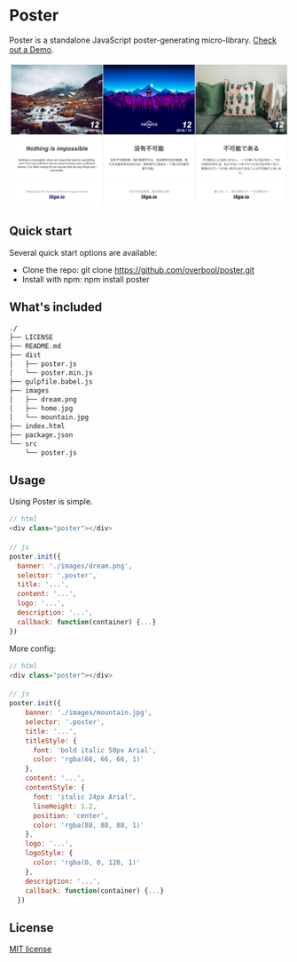 # Poster

Poster is a standalone JavaScript poster-generating micro-library. [Check out a Demo](https://overbool.github.io/poster/).

![screenshot](./images/screenshot.png)

## Quick start

Several quick start options are available:

* Clone the repo: git clone https://github.com/overbool/poster.git
* Install with npm: npm install poster

## What's included

```
./
├── LICENSE
├── README.md
├── dist
│   ├── poster.js
│   └── poster.min.js
├── gulpfile.babel.js
├── images
│   ├── dream.png
│   ├── home.jpg
│   └── mountain.jpg
├── index.html
├── package.json
└── src
    └── poster.js
```

## Usage

Using Poster is simple.

```js
// html
<div class="poster"></div>

// js
poster.init({
  banner: './images/dream.png',
  selector: '.poster',
  title: '...',
  content: '...',
  logo: '...',
  description: '...',
  callback: function(container) {...}
})
```

More config:

```js
// html
<div class="poster"></div>

// js
poster.init({
    banner: './images/mountain.jpg',
    selector: '.poster',
    title: '...',
    titleStyle: {
      font: 'bold italic 50px Arial',
      color: 'rgba(66, 66, 66, 1)'
    },
    content: '...',
    contentStyle: {
      font: 'italic 24px Arial',
      lineHeight: 1.2,
      position: 'center',
      color: 'rgba(88, 88, 88, 1)'
    },
    logo: '...',
    logoStyle: {
      color: 'rgba(0, 0, 120, 1)'
    },
    description: '...',
    callback: function(container) {...}
  })
```

## License
[MIT license](./LICENSE)



